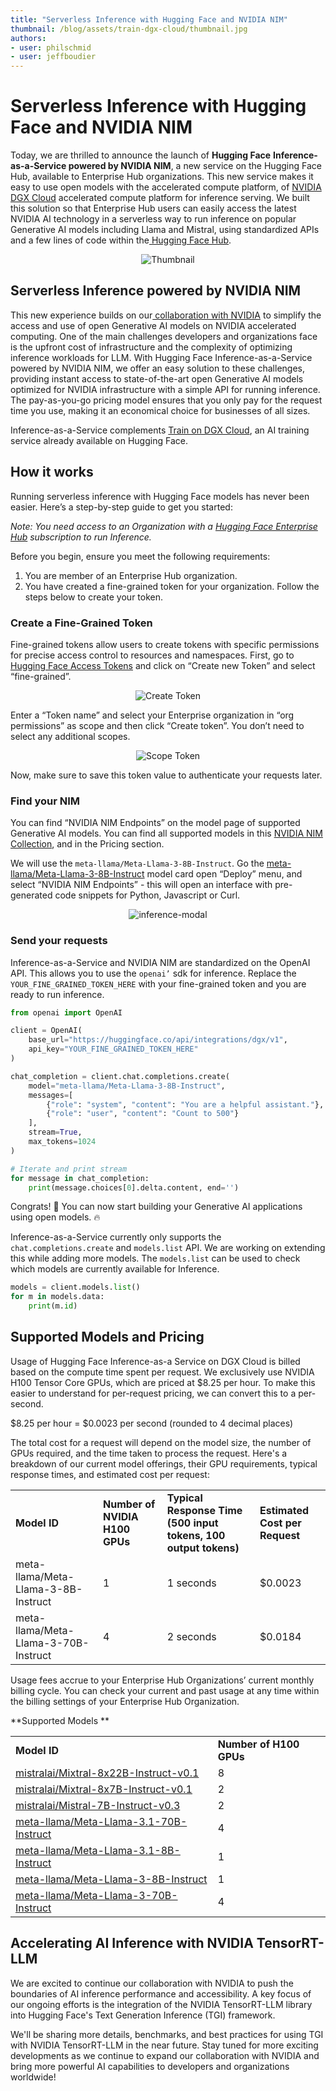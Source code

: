 ```yaml
---
title: "Serverless Inference with Hugging Face and NVIDIA NIM" 
thumbnail: /blog/assets/train-dgx-cloud/thumbnail.jpg
authors:
- user: philschmid
- user: jeffboudier
---
```


# Serverless Inference with Hugging Face and NVIDIA NIM

Today, we are thrilled to announce the launch of **Hugging Face** **Inference-as-a-Service powered by NVIDIA NIM**, a new service on the Hugging Face Hub, available to Enterprise Hub organizations. This new service makes it easy to use open models with the accelerated compute platform, of [NVIDIA DGX Cloud](https://www.nvidia.com/en-us/data-center/dgx-cloud) accelerated compute platform for inference serving. We built this solution so that Enterprise Hub users can easily access the latest NVIDIA AI technology in a serverless way to run inference on popular Generative AI models including Llama and Mistral, using standardized APIs and a few lines of code within the[ Hugging Face Hub](https://huggingface.co/models).


<div align="center"> 
  <img src="/blog/assets/train-dgx-cloud/thumbnail.jpg" alt="Thumbnail"> 
</div>


## Serverless Inference powered by NVIDIA NIM

This new experience builds on our[ collaboration with NVIDIA](https://nvidianews.nvidia.com/news/nvidia-and-hugging-face-to-connect-millions-of-developers-to-generative-ai-supercomputing) to simplify the access and use of open Generative AI models on NVIDIA accelerated computing. One of the main challenges developers and organizations face is the upfront cost of infrastructure and the complexity of optimizing inference workloads for LLM. With Hugging Face Inference-as-a-Service powered by NVIDIA NIM, we offer an easy solution to these challenges, providing instant access to state-of-the-art open Generative AI models optimized for NVIDIA infrastructure with a simple API for running inference. The pay-as-you-go pricing model ensures that you only pay for the request time you use, making it an economical choice for businesses of all sizes.

Inference-as-a-Service complements [Train on DGX Cloud](https://huggingface.co/blog/train-dgx-cloud), an AI training service already available on Hugging Face. 


## How it works

Running serverless inference with Hugging Face models has never been easier. Here’s a step-by-step guide to get you started:

_Note: You need access to an Organization with a [Hugging Face Enterprise Hub](https://huggingface.co/enterprise) subscription to run Inference._

Before you begin, ensure you meet the following requirements:
1. You are member of an Enterprise Hub organization.
2. You have created a fine-grained token for your organization. Follow the steps below to create your token.


### Create a Fine-Grained Token

Fine-grained tokens allow users to create tokens with specific permissions for precise access control to resources and namespaces. First, go to[ Hugging Face Access Tokens](https://huggingface.co/settings/tokens) and click on “Create new Token” and select “fine-grained”.

<div align="center"> 
  <img src="https://huggingface.co/datasets/huggingface/documentation-images/resolve/main/blog/inference-dgx-cloud/fine-grained-token-1.png" alt="Create Token"> 
</div>



Enter a “Token name” and select your Enterprise organization in “org permissions” as scope and then click “Create token”. You don’t need to select any additional scopes. 


<div align="center"> 
  <img src="https://huggingface.co/datasets/huggingface/documentation-images/resolve/main/blog/inference-dgx-cloud/fine-grained-token-2.png" alt="Scope Token"> 
</div>


Now, make sure to save this token value to authenticate your requests later.


### **Find your NIM**

You can find “NVIDIA NIM Endpoints” on the model page of supported Generative AI models. You can find all supported models in this [NVIDIA NIM Collection](https://huggingface.co/collections/nvidia/nim-66a3c6fcdcb5bbc6e975b508), and in the Pricing section. 

We will use the `meta-llama/Meta-Llama-3-8B-Instruct`. Go the [meta-llama/Meta-Llama-3-8B-Instruct](https://huggingface.co/meta-llama/Meta-Llama-3-8B-Instruct) model card open “Deploy” menu, and select “NVIDIA NIM Endpoints” - this will open an interface with pre-generated code snippets for Python, Javascript or Curl. 



<div align="center"> 
  <img src="https://huggingface.co/datasets/huggingface/documentation-images/resolve/main/blog/inference-dgx-cloud/inference-modal.png" alt="inference-modal"> 
</div>


### **Send your requests**

Inference-as-a-Service and NVIDIA NIM are standardized on the OpenAI API. This allows you to use the `openai’` sdk for inference. Replace the `YOUR_FINE_GRAINED_TOKEN_HERE` with your fine-grained token and you are ready to run inference. 

```python
from openai import OpenAI

client = OpenAI(
    base_url="https://huggingface.co/api/integrations/dgx/v1",
    api_key="YOUR_FINE_GRAINED_TOKEN_HERE"
)

chat_completion = client.chat.completions.create(
    model="meta-llama/Meta-Llama-3-8B-Instruct",
    messages=[
        {"role": "system", "content": "You are a helpful assistant."},
        {"role": "user", "content": "Count to 500"}
    ],
    stream=True,
    max_tokens=1024
)

# Iterate and print stream
for message in chat_completion:
    print(message.choices[0].delta.content, end='')
```

Congrats! 🎉 You can now start building your Generative AI applications using open models. 🔥

Inference-as-a-Service currently only supports the `chat.completions.create` and `models.list` API. We are working on extending this while adding more models. The `models.list` can be used to check which models are currently available for Inference. 

```python
models = client.models.list()
for m in models.data:
    print(m.id)
```


## Supported Models and Pricing 

Usage of Hugging Face Inference-as-a Service on DGX Cloud is billed based on the compute time spent per request. We exclusively use NVIDIA H100 Tensor Core GPUs, which are priced at $8.25 per hour. To make this easier to understand for per-request pricing, we can convert this to a per-second.

$8.25 per hour = $0.0023 per second (rounded to 4 decimal places)

The total cost for a request will depend on the model size, the number of GPUs required, and the time taken to process the request. Here's a breakdown of our current model offerings, their GPU requirements, typical response times, and estimated cost per request:


<table>
  <tr>
   <td><strong>Model ID</strong>
   </td>
   <td><strong>Number of NVIDIA H100 GPUs</strong>
   </td>
   <td><strong>Typical Response Time (500 input tokens, 100 output tokens)</strong>
   </td>
   <td><strong>Estimated Cost per Request</strong>
   </td>
  </tr>
  <tr>
   <td>meta-llama/Meta-Llama-3-8B-Instruct
   </td>
   <td>1
   </td>
   <td>1 seconds
   </td>
   <td>$0.0023
   </td>
  </tr>
  <tr>
   <td>meta-llama/Meta-Llama-3-70B-Instruct
   </td>
   <td>4
   </td>
   <td>2 seconds
   </td>
   <td>$0.0184
   </td>
  </tr>
</table>


Usage fees accrue to your Enterprise Hub Organizations’ current monthly billing cycle. You can check your current and past usage at any time within the billing settings of your Enterprise Hub Organization.

**Supported Models **


<table>
  <tr>
   <td><strong>Model ID</strong>
   </td>
   <td><strong>Number of H100 GPUs</strong>
   </td>
  </tr>
  <tr>
   <td><a href="https://huggingface.co/mistralai/Mixtral-8x22B-Instruct-v0.1">mistralai/Mixtral-8x22B-Instruct-v0.1</a>
   </td>
   <td>8
   </td>
  </tr>
  <tr>
   <td><a href="https://huggingface.co/mistralai/Mixtral-8x7B-Instruct-v0.1">mistralai/Mixtral-8x7B-Instruct-v0.1</a>
   </td>
   <td>2
   </td>
  </tr>
  <tr>
   <td><a href="https://huggingface.co/mistralai/Mistral-7B-Instruct-v0.3">mistralai/Mistral-7B-Instruct-v0.3</a>
   </td>
   <td>2
   </td>
  </tr>
  <tr>
   <td><a href="https://huggingface.co/meta-llama/Meta-Llama-3.1-70B-Instruct">meta-llama/Meta-Llama-3.1-70B-Instruct</a>
   </td>
   <td>4
   </td>
  </tr>
  <tr>
   <td><a href="https://huggingface.co/meta-llama/Meta-Llama-3.1-8B-Instruct">meta-llama/Meta-Llama-3.1-8B-Instruct</a>
   </td>
   <td>1
   </td>
  </tr>
  <tr>
   <td><a href="https://huggingface.co/meta-llama/Meta-Llama-3-8B-Instruct">meta-llama/Meta-Llama-3-8B-Instruct</a>
   </td>
   <td>1
   </td>
  </tr>
  <tr>
   <td><a href="https://huggingface.co/meta-llama/Meta-Llama-3-70B-Instruct">meta-llama/Meta-Llama-3-70B-Instruct</a>
   </td>
   <td>4
   </td>
  </tr>
</table>



## Accelerating AI Inference with NVIDIA TensorRT-LLM

We are excited to continue our collaboration with NVIDIA to push the boundaries of AI inference performance and accessibility. A key focus of our ongoing efforts is the integration of the NVIDIA TensorRT-LLM library into Hugging Face's Text Generation Inference (TGI) framework.

We'll be sharing more details, benchmarks, and best practices for using TGI with NVIDIA TensorRT-LLM in the near future. Stay tuned for more exciting developments as we continue to expand our collaboration with NVIDIA and bring more powerful AI capabilities to developers and organizations worldwide!
